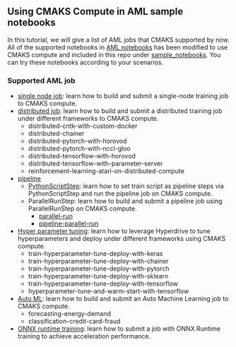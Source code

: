 ## Using CMAKS Compute in AML sample notebooks

In this tutorial, we will give a list of AML jobs that CMAKS supported by now.
All of the supported notebooks in [AML notebooks](https://github.com/Azure/MachineLearningNotebooks) has been modified to use CMAKS compute and included in this repo under [sample_notebooks](https://github.com/Azure/AML-Kubernetes/tree/master/sample_notebooks). 
You can try these notebooks according to your scenarios.

### Supported AML job

- [single node job](https://github.com/Azure/AML-Kubernetes/tree/master/sample_notebooks/002%20single%20node%20job): learn how to build and submit a single-node training job to CMAKS compute. 
- [distributed job](https://github.com/Azure/AML-Kubernetes/tree/master/sample_notebooks/003%20distribute%20job): learn how to build and submit a distributed training job under different frameworks to CMAKS compute.
    - distributed-cntk-with-custom-docker
    - distributed-chainer
    - distributed-pytorch-with-horovod
    - distributed-pytorch-with-nccl-gloo
    - distributed-tensorflow-with-horovod
    - distributed-tensorflow-with-parameter-server
    - reinforcement-learning-atari-on-distributed-compute
- [pipeline](https://github.com/Azure/AML-Kubernetes/tree/master/sample_notebooks/005%20pipeline)
    - [PythonScriptStep](https://github.com/Azure/AML-Kubernetes/tree/master/sample_notebooks//005%20pipeline/pipeline-style-transfer/pipeline-style-transfer-mpi.ipynb): learn how to set train script as pipeline steps via PythonScriptStep and run the pipeline job on CMAKS compute.
    - ParallelRunStep: learn how to build and submit a pipeline job using ParallelRunStep on CMAKS compute.
      - [parallel-run](https://github.com/Azure/AML-Kubernetes/tree/master/sample_notebooks/005%20pipeline/parallel-run)
      - [pipeline-parallel-run](https://github.com/Azure/AML-Kubernetes/tree/master/sample_notebooks/005%20pipeline/pipeline-style-transfer/pipeline-style-transfer-parallel-run.ipynb)     
- [Hyper parameter tuning](https://github.com/Azure/AML-Kubernetes/tree/master/sample_notebooks/006%20Hyper%20parameter%20tuning): learn how to leverage Hyperdrive to tune hyperparameters and deploy under different frameworks using CMAKS compute.
    - train-hyperparameter-tune-deploy-with-keras
    - train-hyperparameter-tune-deploy-with-chainer
    - train-hyperparameter-tune-deploy-with-pytorch
    - train-hyperparameter-tune-deploy-with-sklearn
    - train-hyperparameter-tune-deploy-with-tensorflow
    - hyperparameter-tune-and-warm-start-with-tensorflow   
- [Auto ML](https://github.com/Azure/AML-Kubernetes/tree/master/sample_notebooks/004%20automl): learn how to build and submit an Auto Machine Learning job to CMAKS compute.
    - forecasting-energy-demand
    - classification-credit-card-fraud
- [ONNX runtime training](https://github.com/Azure/AML-Kubernetes/tree/master/sample_notebooks/008%20ONNX-Runtime-training): learn how to submit a job with ONNX Runtime training to achieve acceleration performance.
